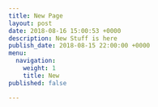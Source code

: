 ```yaml
---
title: New Page
layout: post
date: 2018-08-16 15:00:53 +0000
description: New Stuff is here
publish_date: 2018-08-15 22:00:00 +0000
menu:
  navigation:
    weight: 1
    title: New
published: false

---
```

